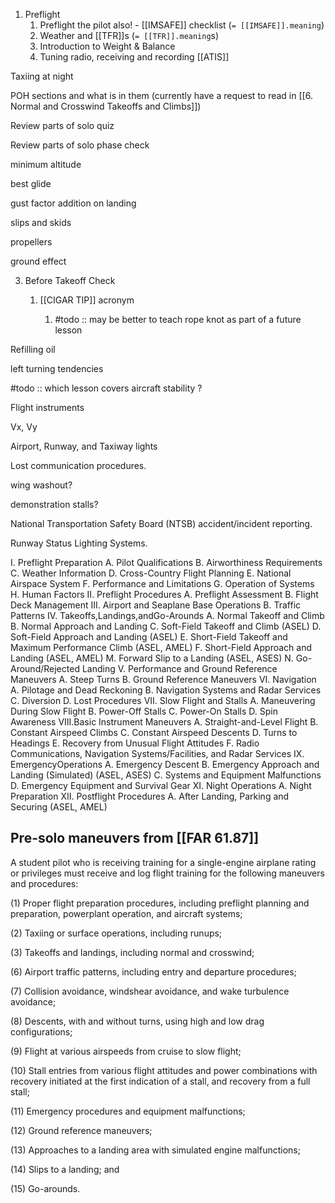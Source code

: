 
1. Preflight
	1. Preflight the pilot also! - [[IMSAFE]] checklist (`= [[IMSAFE]].meaning`)
	2. Weather and [[TFR]]s (`= [[TFR]].meaning`s)
	3. Introduction to Weight & Balance
	4. Tuning radio, receiving and recording [[ATIS]]

Taxiing at night 

POH sections and what is in them (currently have a request to read in [[6. Normal and Crosswind Takeoffs and Climbs]])

Review parts of solo quiz

Review parts of solo phase check

minimum altitude

best glide

gust factor addition on landing

slips and skids

propellers

ground effect

3. Before Takeoff Check
	1. [[CIGAR TIP]] acronym


		1. #todo :: may be better to teach rope knot as part of a future lesson

Refilling oil

left turning tendencies

#todo :: which lesson covers aircraft stability ?

Flight instruments

Vx, Vy

Airport, Runway, and Taxiway lights

Lost communication procedures.

wing washout?

demonstration stalls?

National Transportation Safety Board (NTSB) accident/incident reporting.

Runway Status Lighting Systems.




I. Preflight Preparation
	A. Pilot Qualifications
	B. Airworthiness Requirements
	C. Weather Information
	D. Cross-Country Flight Planning
	E. National Airspace System
	F. Performance and Limitations
	G. Operation of Systems
	H. Human Factors
II. Preflight Procedures
	A. Preflight Assessment
	B. Flight Deck Management
III. Airport and Seaplane Base Operations
	B. Traffic Patterns
IV. Takeoffs,Landings,andGo-Arounds
	A. Normal Takeoff and Climb
	B. Normal Approach and Landing
	C. Soft-Field Takeoff and Climb (ASEL)
	D. Soft-Field Approach and Landing (ASEL)
	E. Short-Field Takeoff and Maximum Performance Climb (ASEL, AMEL)
	F. Short-Field Approach and Landing (ASEL, AMEL)
	M. Forward Slip to a Landing (ASEL, ASES)
	N. Go-Around/Rejected Landing
V. Performance and Ground Reference Maneuvers
	A. Steep Turns
	B. Ground Reference Maneuvers
VI. Navigation
	A. Pilotage and Dead Reckoning
	B. Navigation Systems and Radar Services
	C. Diversion
	D. Lost Procedures
VII. Slow Flight and Stalls
	A. Maneuvering During Slow Flight
	B. Power-Off Stalls
	C. Power-On Stalls
	D. Spin Awareness
VIII.Basic Instrument Maneuvers
	A. Straight-and-Level Flight
	B. Constant Airspeed Climbs
	C. Constant Airspeed Descents
	D. Turns to Headings
	E. Recovery from Unusual Flight Attitudes
	F. Radio Communications, Navigation Systems/Facilities, and Radar Services
IX. EmergencyOperations
	A. Emergency Descent
	B. Emergency Approach and Landing (Simulated) (ASEL, ASES)
	C. Systems and Equipment Malfunctions
	D. Emergency Equipment and Survival Gear
XI. Night Operations 
	A. Night Preparation 
XII. Postflight Procedures
	A. After Landing, Parking and Securing (ASEL, AMEL)




## Pre-solo maneuvers from [[FAR 61.87]]
A student pilot who is receiving training for a single-engine airplane rating or privileges must receive and log flight training for the following maneuvers and procedures: 

(1) Proper flight preparation procedures, including preflight planning and preparation, powerplant operation, and aircraft systems; 

(2) Taxiing or surface operations, including runups; 

(3) Takeoffs and landings, including normal and crosswind; 

(6) Airport traffic patterns, including entry and departure procedures; 

(7) Collision avoidance, windshear avoidance, and wake turbulence avoidance; 

(8) Descents, with and without turns, using high and low drag configurations; 

(9) Flight at various airspeeds from cruise to slow flight; 

(10) Stall entries from various flight attitudes and power combinations with recovery initiated at the first indication of a stall, and recovery from a full stall; 

(11) Emergency procedures and equipment malfunctions; 

(12) Ground reference maneuvers; 

(13) Approaches to a landing area with simulated engine malfunctions; 

(14) Slips to a landing; and 

(15) Go-arounds.